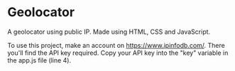 # Geolocator
A geolocator using public IP. Made using HTML, CSS and JavaScript.

To use this project, make an account on https://www.ipinfodb.com/. There you'll find the API key required. Copy your API key into the "key" variable in the app.js file (line 4).
